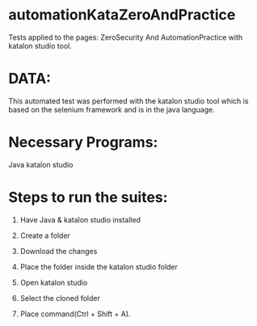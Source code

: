 # automationKataZeroAndPractice
Tests applied to the pages: ZeroSecurity And AutomationPractice with katalon studio tool.

# DATA:
This automated test was performed with the katalon studio tool which is based on the selenium framework and is in the java language.

# Necessary Programs:
Java
katalon studio

# Steps to run the suites:
1. Have Java & katalon studio installed

2. Create a folder

3. Download the changes

4. Place the folder inside the katalon studio folder

5. Open katalon studio

6. Select the cloned folder

7. Place command(Ctrl + Shift + A).
